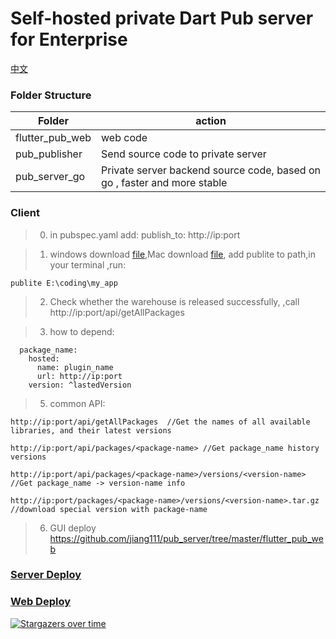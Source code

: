 # Self-hosted private Dart Pub server for Enterprise


[中文](https://github.com/jiang111/pub_server/blob/master/README-ZH.md)

### Folder Structure
|Folder|action|
|--|--|
|flutter_pub_web|web code|
|pub_publisher|Send source code to private server|
|pub_server_go|Private server backend source code, based on go , faster and more stable|


### Client 

> 0. in pubspec.yaml add: publish_to: http://ip:port

> 1. windows download [file](https://github.com/jiang111/pub_server/raw/master/pub_publisher/bin/publite.exe),Mac download [file](https://github.com/jiang111/pub_server/raw/master/pub_publisher/bin/publite), add  publite to path,in your terminal ,run:

```
publite E:\coding\my_app
```

> 2. Check whether the warehouse is released successfully, ,call http://ip:port/api/getAllPackages 

> 3. how to depend:

```
  package_name:
    hosted:
      name: plugin_name
      url: http://ip:port
    version: ^lastedVersion
```
> 5. common API:

```
http://ip:port/api/getAllPackages  //Get the names of all available libraries, and their latest versions

http://ip:port/api/packages/<package-name> //Get package_name history versions

http://ip:port/api/packages/<package-name>/versions/<version-name> //Get package_name -> version-name info

http://ip:port/packages/<package-name>/versions/<version-name>.tar.gz //download special version with package-name
```

> 6. GUI deploy https://github.com/jiang111/pub_server/tree/master/flutter_pub_web

### [Server Deploy](https://github.com/jiang111/pub_server/blob/master/pub_server_go/README.md)


### [Web Deploy](https://github.com/jiang111/pub_server/tree/master/flutter_pub_web)



[![Stargazers over time](https://starchart.cc/jiang111/pub_server.svg)](https://starchart.cc/jiang111/pub_server)







